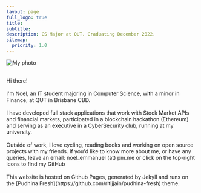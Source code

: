 ```yaml
---
layout: page
full_logo: true
title: 
subtitle: 
description: CS Major at QUT. Graduating December 2022. 
sitemap:
  priority: 1.0
---
```

<!-- <p id="describe-text">CS Major at Queensland University of Technology. Graduating December 2022.</p> -->
<img id="myphoto" src="
https://via.placeholder.com/500
" alt="My photo"> 

<br>
Hi there! 
<br> 
<br> 
I'm Noel, an IT student majoring in Computer Science, with a minor in Finance; at QUT in Brisbane CBD.
<br> 
<br> 
I have developed full stack applications that work with Stock Market APIs and financial markets, participated in a blockchain hackathon (Ethereum) and serving as an executive in a CyberSecurity club, running at my university. 
<br>
<br>
Outside of work, I love cycling, reading books and working on open source projects with my friends. If you'd like to know more about me, or have any queries, leave an email: noel_emmanuel (at) pm.me or click on the top-right icons to find my GitHub 
<br>
<br>
This website is hosted on Github Pages, generated by Jekyll and runs on the [Pudhina Fresh](https://github.com/ritijjain/pudhina-fresh) theme.

<br>
<br>
<br>
<br>
<br>
<br>
<br>
